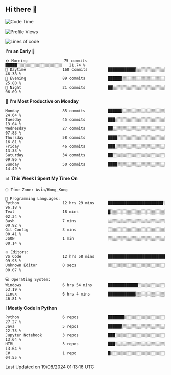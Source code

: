 ## Hi there 👋

<!--
**gessiegulugulu/gessiegulugulu** is a ✨ _special_ ✨ repository because its `README.md` (this file) appears on your GitHub profile.

Here are some ideas to get you started:

- 🔭 I’m currently working on ...
- 🌱 I’m currently learning ...
- 👯 I’m looking to collaborate on ...
- 🤔 I’m looking for help with ...
- 💬 Ask me about ...
- 📫 How to reach me: ...
- 😄 Pronouns: ...
- ⚡ Fun fact: ...
-->

<!--START_SECTION:waka-->
![Code Time](http://img.shields.io/badge/Code%20Time-18%20hrs%2010%20mins-blue)

![Profile Views](http://img.shields.io/badge/Profile%20Views-208-blue)

![Lines of code](https://img.shields.io/badge/From%20Hello%20World%20I%27ve%20Written-3.3%20million%20lines%20of%20code-blue)

**I'm an Early 🐤** 

```text
🌞 Morning                75 commits          █████░░░░░░░░░░░░░░░░░░░░   21.74 % 
🌆 Daytime                160 commits         ████████████░░░░░░░░░░░░░   46.38 % 
🌃 Evening                89 commits          ██████░░░░░░░░░░░░░░░░░░░   25.80 % 
🌙 Night                  21 commits          ██░░░░░░░░░░░░░░░░░░░░░░░   06.09 % 
```
📅 **I'm Most Productive on Monday** 

```text
Monday                   85 commits          ██████░░░░░░░░░░░░░░░░░░░   24.64 % 
Tuesday                  45 commits          ███░░░░░░░░░░░░░░░░░░░░░░   13.04 % 
Wednesday                27 commits          ██░░░░░░░░░░░░░░░░░░░░░░░   07.83 % 
Thursday                 58 commits          ████░░░░░░░░░░░░░░░░░░░░░   16.81 % 
Friday                   46 commits          ███░░░░░░░░░░░░░░░░░░░░░░   13.33 % 
Saturday                 34 commits          ██░░░░░░░░░░░░░░░░░░░░░░░   09.86 % 
Sunday                   50 commits          ████░░░░░░░░░░░░░░░░░░░░░   14.49 % 
```


📊 **This Week I Spent My Time On** 

```text
🕑︎ Time Zone: Asia/Hong_Kong

💬 Programming Languages: 
Python                   12 hrs 29 mins      ████████████████████████░   96.18 % 
Text                     18 mins             █░░░░░░░░░░░░░░░░░░░░░░░░   02.34 % 
Bash                     7 mins              ░░░░░░░░░░░░░░░░░░░░░░░░░   00.92 % 
Git Config               3 mins              ░░░░░░░░░░░░░░░░░░░░░░░░░   00.41 % 
JSON                     1 min               ░░░░░░░░░░░░░░░░░░░░░░░░░   00.14 % 

🔥 Editors: 
VS Code                  12 hrs 58 mins      █████████████████████████   99.93 % 
Unknown Editor           0 secs              ░░░░░░░░░░░░░░░░░░░░░░░░░   00.07 % 

💻 Operating System: 
Windows                  6 hrs 54 mins       █████████████░░░░░░░░░░░░   53.19 % 
Linux                    6 hrs 4 mins        ████████████░░░░░░░░░░░░░   46.81 % 
```

**I Mostly Code in Python** 

```text
Python                   6 repos             ███████░░░░░░░░░░░░░░░░░░   27.27 % 
Java                     5 repos             ██████░░░░░░░░░░░░░░░░░░░   22.73 % 
Jupyter Notebook         3 repos             ███░░░░░░░░░░░░░░░░░░░░░░   13.64 % 
HTML                     3 repos             ███░░░░░░░░░░░░░░░░░░░░░░   13.64 % 
C#                       1 repo              █░░░░░░░░░░░░░░░░░░░░░░░░   04.55 % 
```




 Last Updated on 19/08/2024 01:13:16 UTC
<!--END_SECTION:waka-->
